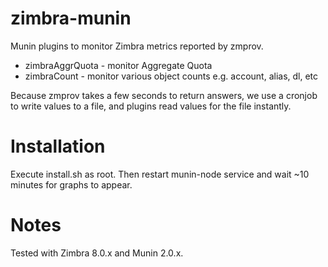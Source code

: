 zimbra-munin
============

Munin plugins to monitor Zimbra metrics reported by zmprov.

* zimbraAggrQuota - monitor Aggregate Quota
* zimbraCount - monitor various object counts e.g. account, alias, dl, etc

Because zmprov takes a few seconds to return answers, we use a cronjob
to write values to a file, and plugins read values for the file instantly.

Installation
============

Execute install.sh as root.
Then restart munin-node service and wait ~10 minutes for graphs to appear.

Notes
=====

Tested with Zimbra 8.0.x and Munin 2.0.x.

